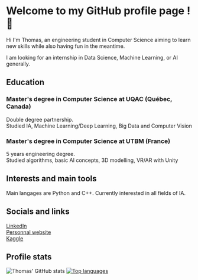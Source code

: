 # Welcome to my GitHub profile page ! 👋

Hi I'm Thomas, an engineering student in Computer Science aiming to learn new skills while also having fun in the meantime.

I am looking for an internship in Data Science, Machine Learning, or AI generally.

## Education
### Master's degree in Computer Science at UQAC (Québec, Canada)  
Double degree partnership.  
Studied IA, Machine Learning/Deep Learning, Big Data and Computer Vision

### Master's degree in Computer Science at UTBM (France)  
5 years engineering degree.  
Studied algorithms, basic AI concepts, 3D modelling, VR/AR with Unity

## Interests and main tools

Main langages are Python and C++. Currently interested in all fields of IA.

## Socials and links

[LinkedIn](https://www.linkedin.com/in/tsirvent/)  
[Personnal website](https://www.tsirvent.com)  
[Kaggle](https://www.kaggle.com/thomassirvent)

## Profile stats

![Thomas' GitHub stats](https://github-readme-stats.vercel.app/api?username=LargeWaffle&show_icons=true&theme=radical)
[![Top languages](https://github-readme-stats.vercel.app/api/top-langs/?username=LargeWaffle&hide_progress=true)](https://github.com/LargeWaffle/LargeWaffle/)

<!--
**DefrostedWaffle/DefrostedWaffle** is a ✨ _special_ ✨ repository because its `README.md` (this file) appears on your GitHub profile.

